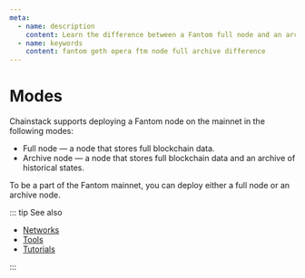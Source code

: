 ```yaml
---
meta:
  - name: description
    content: Learn the difference between a Fantom full node and an archive node.
  - name: keywords
    content: fantom geth opera ftm node full archive difference
---
```


# Modes

Chainstack supports deploying a Fantom node on the mainnet in the following modes:

* Full node — a node that stores full blockchain data.
* Archive node — a node that stores full blockchain data and an archive of historical states.

To be a part of the Fantom mainnet, you can deploy either a full node or an archive node.

::: tip See also

* [Networks](/operations/fantom/networks)
* [Tools](/operations/fantom/tools)
* [Tutorials](/tutorials/fantom/)

:::
